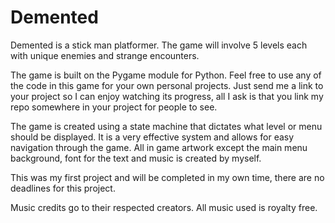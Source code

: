 # Demented
Demented is a stick man platformer. The game will involve 5 levels each with unique enemies and strange encounters.

The game is built on the Pygame module for Python. Feel free to use any of the code in this game for your own personal projects. Just send me a link to your project so I can enjoy watching its progress, all I ask is that you link my repo somewhere in your project for people to see.

The game is created using a state machine that dictates what level or menu should be displayed. It is a very effective system and allows for easy navigation through the game. All in game artwork except the main menu background, font for the text and music is created by myself.

This was my first project and will be completed in my own time, there are no deadlines for this project.

Music credits go to their respected creators. All music used is royalty free.


